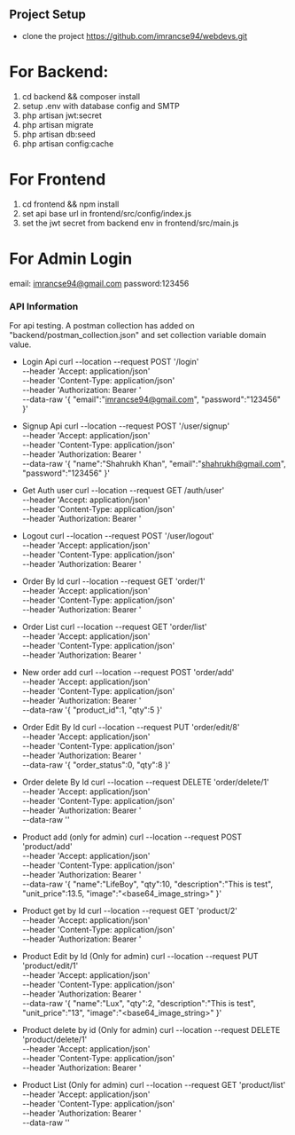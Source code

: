 ## Project Setup
- clone the project https://github.com/imrancse94/webdevs.git

# For Backend:
1. cd backend && composer install
2. setup .env with database config and SMTP
3. php artisan jwt:secret
4. php artisan migrate
5. php artisan db:seed
6. php artisan config:cache

# For Frontend
1. cd frontend && npm install
2. set api base url in frontend/src/config/index.js
3. set the jwt secret from backend env in frontend/src/main.js

# For Admin Login
email: imrancse94@gmail.com
password:123456

### API Information
For api testing. A postman collection has added on "backend/postman_collection.json"
and set collection variable domain value.

- Login Api
curl --location --request POST '<domain>/login' \
--header 'Accept: application/json' \
--header 'Content-Type: application/json' \
--header 'Authorization: Bearer <token>' \
--data-raw '{
    "email":"imrancse94@gmail.com",
    "password":"123456"
}'

- Signup Api
curl --location --request POST '<domain>/user/signup' \
--header 'Accept: application/json' \
--header 'Content-Type: application/json' \
--header 'Authorization: Bearer <token>' \
--data-raw '{
    "name":"Shahrukh Khan",
    "email":"shahrukh@gmail.com",
    "password":"123456"
}'

- Get Auth user
curl --location --request GET <domain>/auth/user' \
--header 'Accept: application/json' \
--header 'Content-Type: application/json' \
--header 'Authorization: Bearer <token>'

- Logout
curl --location --request POST '<domain>/user/logout' \
--header 'Accept: application/json' \
--header 'Content-Type: application/json' \
--header 'Authorization: Bearer <token>'

- Order By Id
curl --location --request GET '<domain>order/1' \
--header 'Accept: application/json' \
--header 'Content-Type: application/json' \
--header 'Authorization: Bearer <token>'

- Order List
curl --location --request GET '<domain>order/list' \
--header 'Accept: application/json' \
--header 'Content-Type: application/json' \
--header 'Authorization: Bearer <token>'

- New order add
curl --location --request POST '<domain>order/add' \
--header 'Accept: application/json' \
--header 'Content-Type: application/json' \
--header 'Authorization: Bearer <token>' \
--data-raw '{
    "product_id":1,
    "qty":5
}'

- Order Edit By Id
curl --location --request PUT '<domain>order/edit/8' \
--header 'Accept: application/json' \
--header 'Content-Type: application/json' \
--header 'Authorization: Bearer <token>' \
--data-raw '{
    "order_status":0,
    "qty":8
}'

- Order delete By Id
curl --location --request DELETE '<domain>order/delete/1' \
--header 'Accept: application/json' \
--header 'Content-Type: application/json' \
--header 'Authorization: Bearer <token>' \
--data-raw ''

- Product add (only for admin)
curl --location --request POST '<domain>product/add' \
--header 'Accept: application/json' \
--header 'Content-Type: application/json' \
--header 'Authorization: Bearer <token>' \
--data-raw '{
    "name":"LifeBoy",
    "qty":10,
    "description":"This is test",
    "unit_price":13.5,
    "image":"<base64_image_string>"
}'

- Product get by Id
curl --location --request GET '<domain>product/2' \
--header 'Accept: application/json' \
--header 'Content-Type: application/json' \
--header 'Authorization: Bearer <token>'


- Product Edit by Id (Only for admin)
curl --location --request PUT '<domain>product/edit/1' \
--header 'Accept: application/json' \
--header 'Content-Type: application/json' \
--header 'Authorization: Bearer <token>' \
--data-raw '{
    "name":"Lux",
    "qty":2,
    "description":"This is test",
    "unit_price":"13",
    "image":"<base64_image_string>"
}'

- Product delete by id (Only for admin)
curl --location --request DELETE '<domain>product/delete/1' \
--header 'Accept: application/json' \
--header 'Content-Type: application/json' \
--header 'Authorization: Bearer <token>'

- Product List (Only for admin)
curl --location --request GET '<domain>product/list' \
--header 'Accept: application/json' \
--header 'Content-Type: application/json' \
--header 'Authorization: Bearer <token>' \
--data-raw ''



